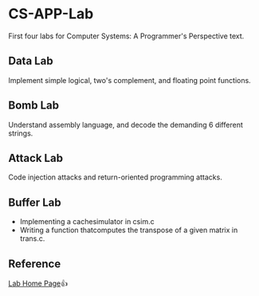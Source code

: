# CS-APP-Lab
First four labs for Computer Systems: A Programmer's Perspective text.
## Data Lab
Implement simple logical, two's complement, and floating point functions.
## Bomb Lab
Understand assembly language, and decode the demanding 6 different strings.
## Attack Lab
Code injection attacks and return-oriented programming attacks.
## Buffer Lab
- Implementing a cachesimulator in csim.c
- Writing a function thatcomputes the transpose of a given matrix in trans.c.
## Reference
[Lab Home Page](http://csapp.cs.cmu.edu/3e/labs.html):+1: